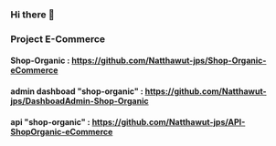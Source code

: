 ### Hi there 👋
### Project E-Commerce
  #### Shop-Organic : https://github.com/Natthawut-jps/Shop-Organic-eCommerce
  #### admin dashboad "shop-organic" : https://github.com/Natthawut-jps/DashboadAdmin-Shop-Organic
  #### api "shop-organic" : https://github.com/Natthawut-jps/API-ShopOrganic-eCommerce

<!--
**Natthawut-jps/Natthawut-jps** is a ✨ _special_ ✨ repository because its `README.md` (this file) appears on your GitHub profile.

Here are some ideas to get you started:

- 🔭 I’m currently working on ...
- 🌱 I’m currently learning ...
- 👯 I’m looking to collaborate on ...
- 🤔 I’m looking for help with ...
- 💬 Ask me about ...
- 📫 How to reach me: ...
- 😄 Pronouns: ...
- ⚡ Fun fact: ...
-->
